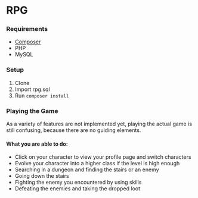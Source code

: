 # RPG

### Requirements
- [Composer](https://getcomposer.org/)
- PHP
- MySQL

### Setup
1. Clone
2. Import rpg.sql
3. Run `composer install`

### Playing the Game
As a variety of features are not implemented yet,
playing the actual game is still confusing, because there
are no guiding elements.

#### What you are able to do:
 - Click on your character to view your profile page and switch characters
 - Evolve your character into a higher class if the level is high enough
 - Searching in a dungeon and finding the stairs or an enemy
 - Going down the stairs
 - Fighting the enemy you encountered by using skills
 - Defeating the enemies and taking the dropped loot
